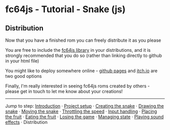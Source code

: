 # fc64js - Tutorial - Snake (js)

## Distribution

Now that you have a finished rom you can freely distribute it as you please

You are free to include the [fc64js library](https://github.com/TheInvader360/fc64js/blob/main/lib/fc64.min.js) in your distributions, and it is strongly recommended that you do so (rather than linking directly to github in your html file)

You might like to deploy somewhere online - [github pages](https://theinvader360.github.io/fc64js/rom/game/snake/) and [itch.io](https://theinvader360.itch.io/fc64js-snake) are two good options

Finally, I'm really interested in seeing fc64js roms created by others - please get in touch to let me know about your creations!

---

Jump to step: [Introduction](readme.md) · [Project setup](01.md) · [Creating the snake](02.md) · [Drawing the snake](03.md) · [Moving the snake](04.md) · [Throttling the speed](05.md) · [Input handling](06.md) · [Placing the fruit](07.md) · [Eating the fruit](08.md) · [Losing the game](09.md) · [Managing state](10.md) · [Playing sound effects](11.md) · Distribution
